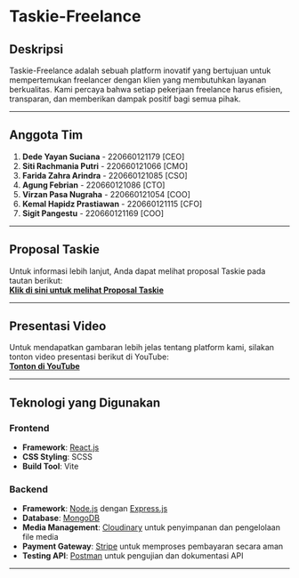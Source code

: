 # **Taskie-Freelance**

## **Deskripsi**
Taskie-Freelance adalah sebuah platform inovatif yang bertujuan untuk mempertemukan freelancer dengan klien yang membutuhkan layanan berkualitas. Kami percaya bahwa setiap pekerjaan freelance harus efisien, transparan, dan memberikan dampak positif bagi semua pihak.

---

## **Anggota Tim**
1. **Dede Yayan Suciana** - 220660121179  [CEO]
2. **Siti Rachmania Putri** - 220660121066  [CMO]
3. **Farida Zahra Arindra** - 220660121085  [CSO]
4. **Agung Febrian** - 220660121086  [CTO]
5. **Virzan Pasa Nugraha** - 220660121054 [COO]  
6. **Kemal Hapidz Prastiawan** - 220660121115 [CFO] 
7. **Sigit Pangestu** - 220660121169  [COO]

---

## **Proposal Taskie**
Untuk informasi lebih lanjut, Anda dapat melihat proposal Taskie pada tautan berikut:  
[**Klik di sini untuk melihat Proposal Taskie**](https://docs.google.com/presentation/d/1GgsBE_lfOBdEVDXLBcdHSwo2RFa8I9j5F2x05ndMPMA/edit?usp=sharing)

---

## **Presentasi Video**
Untuk mendapatkan gambaran lebih jelas tentang platform kami, silakan tonton video presentasi berikut di YouTube:  
[**Tonton di YouTube**](https://youtu.be/nOBU8ISoBYg?si=Xus-AfXEfHn9nWZi)

---

## **Teknologi yang Digunakan**

### **Frontend**
- **Framework**: [React.js](https://reactjs.org/)  
- **CSS Styling**: SCSS  
- **Build Tool**: Vite  
 

### **Backend**
- **Framework**: [Node.js](https://nodejs.org/) dengan [Express.js](https://expressjs.com/)  
- **Database**: [MongoDB](https://www.mongodb.com/)  
- **Media Management**: [Cloudinary](https://cloudinary.com/) untuk penyimpanan dan pengelolaan file media  
- **Payment Gateway**: [Stripe](https://stripe.com/) untuk memproses pembayaran secara aman  
- **Testing API**: [Postman](https://www.postman.com/) untuk pengujian dan dokumentasi API  

---
